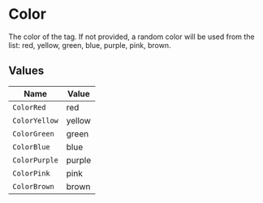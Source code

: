 # Color

The color of the tag. If not provided, a random color will be used from the list: red, yellow, green, blue, purple, pink, brown.


## Values

| Name          | Value         |
| ------------- | ------------- |
| `ColorRed`    | red           |
| `ColorYellow` | yellow        |
| `ColorGreen`  | green         |
| `ColorBlue`   | blue          |
| `ColorPurple` | purple        |
| `ColorPink`   | pink          |
| `ColorBrown`  | brown         |